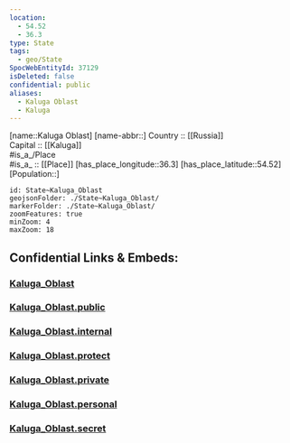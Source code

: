 ```yaml
---
location:
  - 54.52
  - 36.3
type: State
tags:
  - geo/State
SpocWebEntityId: 37129
isDeleted: false
confidential: public
aliases:
  - Kaluga Oblast
  - Kaluga 
---
```

[name::Kaluga Oblast] 
[name-abbr::] 
Country :: [[Russia]]  
Capital :: [[Kaluga]]  
#is_a_/Place  
#is_a_ :: [[Place]] 
[has_place_longitude::36.3] 
[has_place_latitude::54.52] 
[Population::] 



```leaflet
id: State~Kaluga_Oblast
geojsonFolder: ./State~Kaluga_Oblast/
markerFolder: ./State~Kaluga_Oblast/
zoomFeatures: true 
minZoom: 4 
maxZoom: 18
```


## Confidential Links & Embeds: 

### [Kaluga_Oblast](/_Standards/Earth/Continent/Europe/Europe~East/Russia/Russia~Central/Kaluga_Oblast.md) 

### [Kaluga_Oblast.public](/_public/Earth/Continent/Europe/Europe~East/Russia/Russia~Central/Kaluga_Oblast.public.md) 

### [Kaluga_Oblast.internal](/_internal/Earth/Continent/Europe/Europe~East/Russia/Russia~Central/Kaluga_Oblast.internal.md) 

### [Kaluga_Oblast.protect](/_protect/Earth/Continent/Europe/Europe~East/Russia/Russia~Central/Kaluga_Oblast.protect.md) 

### [Kaluga_Oblast.private](/_private/Earth/Continent/Europe/Europe~East/Russia/Russia~Central/Kaluga_Oblast.private.md) 

### [Kaluga_Oblast.personal](/_personal/Earth/Continent/Europe/Europe~East/Russia/Russia~Central/Kaluga_Oblast.personal.md) 

### [Kaluga_Oblast.secret](/_secret/Earth/Continent/Europe/Europe~East/Russia/Russia~Central/Kaluga_Oblast.secret.md)

